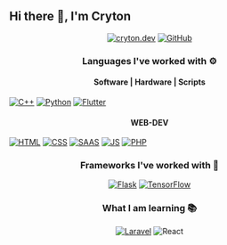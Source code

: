 ## Hi there 👋, I'm Cryton

<p align="center">
  <a href="http://cryton.dev"><img src="https://img.shields.io/badge/website-000000?style=for-the-badge&logo=About.me&logoColor=white" alt="cryton.dev"></a>
  <a href="https://github.com/CrytonDev"><img src="https://img.shields.io/badge/GitHub-100000?style=for-the-badge&logo=github&logoColor=white" alt="GitHub"></a>
</p>


<!---------- ---------------------------------------- ----------> 


<!---------- PROGRAMMING LANGUAGE ---------->

<h3 align="center"> Languages I've worked with ⚙️ </h3> 

<p align="center">
  <h4 align="center"> Software | Hardware | Scripts </h4>
  <!-- C++ -->  <a align="center" href="https://www.w3schools.com/cpp/"><img src="https://img.shields.io/badge/C%2B%2B-00599C?style=for-the-badge&logo=c%2B%2B&logoColor=white" alt="C++"></a>
  <!-- Python -->  <a href="https://www.w3schools.com/python/"><img src="https://img.shields.io/badge/Python-3776AB?style=for-the-badge&logo=python&logoColor=white" alt="Python"></a>
  <!-- Flutter -->  <a href="https://flutter.dev/"><img src="https://img.shields.io/badge/Flutter-02569B?style=for-the-badge&logo=flutter&logoColor=white" alt="Flutter"></a>
  <br>
  <!---------- WEB-DEV ---------->
  <h4 align="center"> WEB-DEV </h4>
  <!-- HTML -->  <a href="https://www.w3schools.com/html/"><img src="https://img.shields.io/badge/HTML5-E34F26?style=for-the-badge&logo=html5&logoColor=white" alt="HTML"></a>
  <!-- CSS -->  <a href="https://www.w3schools.com/css/"><img src="https://img.shields.io/badge/CSS-239120?&style=for-the-badge&logo=css3&logoColor=white" alt="CSS"></a>
  <!-- SASS -->  <a href="https://www.w3schools.com/css/"><img src="https://img.shields.io/badge/Sass-CC6699?style=for-the-badge&logo=sass&logoColor=white" alt="SAAS"></a>
  <!-- JavaScript -->  <a href="https://www.w3schools.com/js/"><img src="https://img.shields.io/badge/JavaScript-323330?style=for-the-badge&logo=javascript&logoColor=F7DF1E" alt="JS"></a>
  <!-- PHP --> <a href="https://www.w3schools.com/php/"><img src="https://img.shields.io/badge/PHP-777BB4?style=for-the-badge&logo=php&logoColor=white" alt="PHP"></a>
</p>

<!---------- ---------------------------------------- ----------> 

  <!---------- FRAMEWORKS ----------> 

<h3 align="center">Frameworks I've worked with 🔧 </h3>
<p align="center">

  <!-- Flask -->  <a href="https://flask.palletsprojects.com/"><img src="https://img.shields.io/badge/Flask-000000?style=for-the-badge&logo=flask&logoColor=white" alt="Flask"></a>
  <!-- TensorFlow -->  <a href="https://www.tensorflow.org"><img src="https://img.shields.io/badge/TensorFlow-FF6F00?style=for-the-badge&logo=tensorflow&logoColor=white" alt="TensorFlow"></a>
  
 <!---------- ---------------------------------------- ----------> 
 
  <!---------- STUDY ----------> 
 
<h3 align="center"> What I am learning 📚</h3> <p align="center">
<p align=center>
  <!-- Laravel -->  <a href="https://laravel.com/"><img src="https://img.shields.io/badge/Laravel-FF2D20?style=for-the-badge&logo=laravel&logoColor=white" alt="Laravel"></a> 
  <!-- React -->  <a href"https://reactjs.org/"><img src="https://img.shields.io/badge/React-20232A?style=for-the-badge&logo=react&logoColor=61DAFB" alt="React"></a>
  
</p>
